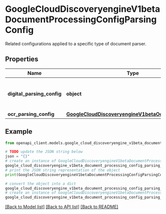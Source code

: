 # GoogleCloudDiscoveryengineV1betaDocumentProcessingConfigParsingConfig

Related configurations applied to a specific type of document parser.

## Properties

Name | Type | Description | Notes
------------ | ------------- | ------------- | -------------
**digital_parsing_config** | **object** | The digital parsing configurations for documents. | [optional] 
**ocr_parsing_config** | [**GoogleCloudDiscoveryengineV1betaOcrParsingConfig**](GoogleCloudDiscoveryengineV1betaOcrParsingConfig.md) |  | [optional] 

## Example

```python
from openapi_client.models.google_cloud_discoveryengine_v1beta_document_processing_config_parsing_config import GoogleCloudDiscoveryengineV1betaDocumentProcessingConfigParsingConfig

# TODO update the JSON string below
json = "{}"
# create an instance of GoogleCloudDiscoveryengineV1betaDocumentProcessingConfigParsingConfig from a JSON string
google_cloud_discoveryengine_v1beta_document_processing_config_parsing_config_instance = GoogleCloudDiscoveryengineV1betaDocumentProcessingConfigParsingConfig.from_json(json)
# print the JSON string representation of the object
print(GoogleCloudDiscoveryengineV1betaDocumentProcessingConfigParsingConfig.to_json())

# convert the object into a dict
google_cloud_discoveryengine_v1beta_document_processing_config_parsing_config_dict = google_cloud_discoveryengine_v1beta_document_processing_config_parsing_config_instance.to_dict()
# create an instance of GoogleCloudDiscoveryengineV1betaDocumentProcessingConfigParsingConfig from a dict
google_cloud_discoveryengine_v1beta_document_processing_config_parsing_config_from_dict = GoogleCloudDiscoveryengineV1betaDocumentProcessingConfigParsingConfig.from_dict(google_cloud_discoveryengine_v1beta_document_processing_config_parsing_config_dict)
```
[[Back to Model list]](../README.md#documentation-for-models) [[Back to API list]](../README.md#documentation-for-api-endpoints) [[Back to README]](../README.md)


